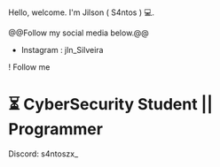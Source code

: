 Hello, welcome. I'm Jilson ( S4ntos ) 💻.

@@Follow my social media below.@@
- Instagram : jln_Silveira

! Follow me
# ⏳ CyberSecurity Student || Programmer

Discord: s4ntoszx_
